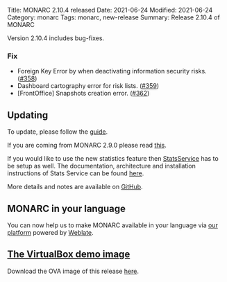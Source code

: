 Title: MONARC 2.10.4 released
Date: 2021-06-24
Modified: 2021-06-24
Category: monarc
Tags: monarc, new-release
Summary: Release 2.10.4 of MONARC

Version 2.10.4 includes bug-fixes.

### Fix

- Foreign Key Error by when deactivating information security risks.
  ([#358](https://github.com/monarc-project/MonarcAppFO/issues/358))
- Dashboard cartography error for risk lists.
  ([#359](https://github.com/monarc-project/MonarcAppFO/issues/359))
- [FrontOffice] Snapshots creation error.
  ([#362](https://github.com/monarc-project/MonarcAppFO/issues/362))


## Updating

To update, please follow the 
[guide](http://monarc.lu/documentation/technical-guide/#monarc-update).

If you are coming from MONARC 2.9.0 please read
[this](/news/2019/11/25/monarc-291-released/#updating).

If you would like to use the new statistics feature then [StatsService](https://github.com/monarc-project/stats-service) has to be setup as well.
The documentation, architecture and installation instructions of Stats Service can be found [here](https://www.monarc.lu/documentation/stats-service).

More details and notes are available on [GitHub](https://github.com/monarc-project/MonarcAppFO/releases/tag/v2.10.4).


## MONARC in your language

You can now help us to make MONARC available in your language via [our platform](https://translate.monarc.lu/projects/monarc/) powered by [Weblate](https://weblate.org).


## <a href="#vm-image">The VirtualBox demo image</a>

Download the OVA image of this release
[here](https://vm.monarc.lu/MONARC_v2.10.4@f76b07a/).
